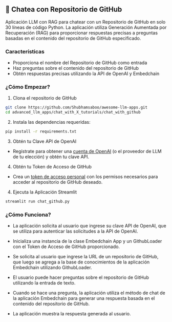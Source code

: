 ## 💬 Chatea con Repositorio de GitHub

Aplicación LLM con RAG para chatear con un Repositorio de GitHub en solo 30 líneas de código Python. La aplicación utiliza Generación Aumentada por Recuperación (RAG) para proporcionar respuestas precisas a preguntas basadas en el contenido del repositorio de GitHub especificado.

### Características

- Proporciona el nombre del Repositorio de GitHub como entrada
- Haz preguntas sobre el contenido del repositorio de GitHub
- Obtén respuestas precisas utilizando la API de OpenAI y Embedchain

### ¿Cómo Empezar?

1. Clona el repositorio de GitHub

```bash
git clone https://github.com/Shubhamsaboo/awesome-llm-apps.git
cd advanced_llm_apps/chat_with_X_tutorials/chat_with_github
```
2. Instala las dependencias requeridas:

```bash
pip install -r requirements.txt
```
3. Obtén tu Clave API de OpenAI

- Regístrate para obtener una [cuenta de OpenAI](https://platform.openai.com/) (o el proveedor de LLM de tu elección) y obtén tu clave API.

4. Obtén tu Token de Acceso de GitHub

- Crea un [token de acceso personal](https://docs.github.com/en/enterprise-server@3.6/authentication/keeping-your-account-and-data-secure/managing-your-personal-access-tokens#creating-a-personal-access-token) con los permisos necesarios para acceder al repositorio de GitHub deseado.

4. Ejecuta la Aplicación Streamlit
```bash
streamlit run chat_github.py
```

### ¿Cómo Funciona?

- La aplicación solicita al usuario que ingrese su clave API de OpenAI, que se utiliza para autenticar las solicitudes a la API de OpenAI.

- Inicializa una instancia de la clase Embedchain App y un GithubLoader con el Token de Acceso de GitHub proporcionado.

- Se solicita al usuario que ingrese la URL de un repositorio de GitHub, que luego se agrega a la base de conocimientos de la aplicación Embedchain utilizando GithubLoader.

- El usuario puede hacer preguntas sobre el repositorio de GitHub utilizando la entrada de texto.

- Cuando se hace una pregunta, la aplicación utiliza el método de chat de la aplicación Embedchain para generar una respuesta basada en el contenido del repositorio de GitHub.

- La aplicación muestra la respuesta generada al usuario.
